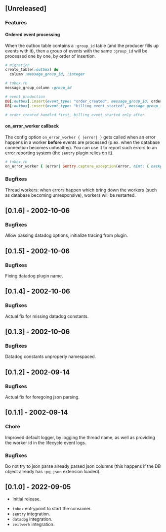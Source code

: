 ## [Unreleased]

### Features

#### Ordered event processing

When the outbox table contains a `:group_id` table (and the producer fills up events with it), then a group of events with the same `:group_id` will be processed one by one, by order of insertion.

```ruby
# migration
create_table(:outbox) do
  column :message_group_id, :integer

# tobox.rb
message_group_column :group_id

# event production
DB[:outbox].insert(event_type: "order_created", message_group_id: order.id, ....
DB[:outbox].insert(event_type: "billing_event_started", message_group_id: order.id, ....

# order_created handled first, billing_event_started only after
```

#### on_error_worker callback

The config option `on_error_worker { |error| }` gets called when an error happens in a worker **before** events are processed (p.ex. when the database connection becomes unhealthy). You can use it to report such errors to an error reporting system (the `sentry` plugin relies on it).

```ruby
# tobox.rb
on_error_worker { |error| Sentry.capture_exception(error, hint: { background: false }) }
```

### Bugfixes

Thread workers: when errors happen which bring down the workers (such as database becoming unresponsive), workers will be restarted.

## [0.1.6] - 2002-10-06

### Bugfixes

Allow passing datadog options, initialize tracing from plugin.

## [0.1.5] - 2002-10-06

### Bugfixes

Fixing datadog plugin name.

## [0.1.4] - 2002-10-06

### Bugfixes

Actual fix for missing datadog constants.

## [0.1.3] - 2002-10-06

### Bugfixes

Datadog constants unproperly namespaced.

## [0.1.2] - 2002-09-14

### Bugfixes

Actual fix for foregoing json parsing.

## [0.1.1] - 2002-09-14

### Chore

Improved default logger, by logging the thread name, as well as providing the worker id in the lifecycle event logs.

### Bugfixes

Do not try to json parse already parsed json columns (this happens if the DB object already has `:pg_json` extension loaded).

## [0.1.0] - 2022-09-05

- Initial release.

* `tobox` entrypoint to start the consumer.
* `sentry` integration.
* `datadog` integration.
* `zeitwerk` integration.
